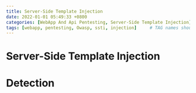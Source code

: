 ```yaml
---
title: Server-Side Template Injection
date: 2022-01-01 05:49:33 +0800
categories: [WebApp And Api Pentesting, Server-Side Template Injection]
tags: [webapp, pentesting, Owasp, ssti, injection]     # TAG names should always be lowercase
---
```


# Server-Side Template Injection

# Detection



